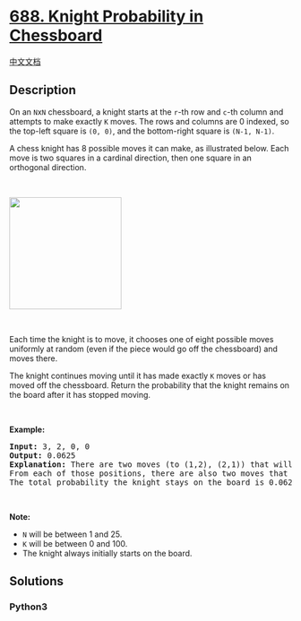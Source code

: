 # [688. Knight Probability in Chessboard](https://leetcode.com/problems/knight-probability-in-chessboard)

[中文文档](/leetcode/0600-0699/0688.Knight%20Probability%20in%20Chessboard/README.md)

## Description

<p>On an <code>N</code>x<code>N</code> chessboard, a knight starts at the <code>r</code>-th row and <code>c</code>-th column and attempts to make exactly <code>K</code> moves. The rows and columns are 0 indexed, so the top-left square is <code>(0, 0)</code>, and the bottom-right square is <code>(N-1, N-1)</code>.</p>

<p>A chess knight has 8 possible moves it can make, as illustrated below. Each move is two squares in a cardinal direction, then one square in an orthogonal direction.</p>

<p>&nbsp;</p>

<p><img src="https://assets.leetcode.com/uploads/2018/10/12/knight.png" style="width: 200px; height: 200px;" /></p>

<p>&nbsp;</p>

<p>Each time the knight is to move, it chooses one of eight possible moves uniformly at random (even if the piece would go off the chessboard) and moves there.</p>

<p>The knight continues moving until it has made exactly <code>K</code> moves or has moved off the chessboard. Return the probability that the knight remains on the board after it has stopped moving.</p>

<p>&nbsp;</p>

<p><b>Example:</b></p>

<pre>
<b>Input:</b> 3, 2, 0, 0
<b>Output:</b> 0.0625
<b>Explanation:</b> There are two moves (to (1,2), (2,1)) that will keep the knight on the board.
From each of those positions, there are also two moves that will keep the knight on the board.
The total probability the knight stays on the board is 0.0625.
</pre>

<p>&nbsp;</p>

<p><b>Note:</b></p>

<ul>
	<li><code>N</code> will be between 1 and 25.</li>
	<li><code>K</code> will be between 0 and 100.</li>
	<li>The knight always initially starts on the board.</li>
</ul>


## Solutions

<!-- tabs:start -->

### **Python3**

```python

```

<!-- tabs:end -->
